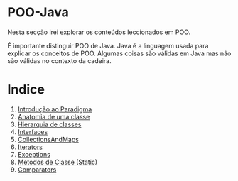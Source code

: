 # POO-Java
Nesta secção irei explorar os conteúdos leccionados em POO.

É importante distinguir POO de Java. Java é a linguagem usada para explicar
 os conceitos de POO. Algumas coisas são válidas em Java mas não são válidas
 no contexto da cadeira.

# Indice

 1. [Introdução ao Paradigma](./Introducao_ao_Paradigma.md)
 1. [Anatomia de uma classe](./Anatomia_de_uma_classe.md)
 2. [Hierarquia de classes](./Hierarquia_de_classes.md)
 3. [Interfaces](./Interfaces.md)
 4. [CollectionsAndMaps](./CollectionsAndMaps.md)
 5. [Iterators](./Iterators.md)
 6. [Exceptions](./Exceptions.md)
 7. [Metodos de Classe (Static)](./Static.md)
 8. [Comparators](./Comparators.md)
